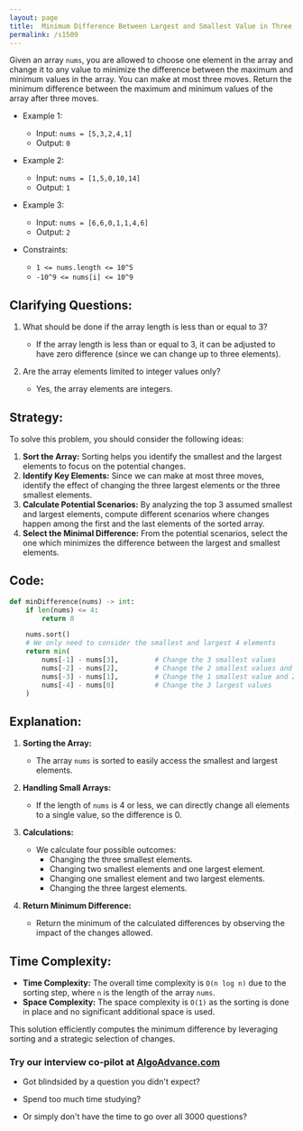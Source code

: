 ```yaml
---
layout: page
title:  Minimum Difference Between Largest and Smallest Value in Three Moves-out
permalink: /s1509
---
```


Given an array `nums`, you are allowed to choose one element in the array and change it to any value to minimize the difference between the maximum and minimum values in the array. You can make at most three moves. Return the minimum difference between the maximum and minimum values of the array after three moves.

- Example 1:
    - Input: `nums = [5,3,2,4,1]`
    - Output: `0`
  
- Example 2:
    - Input: `nums = [1,5,0,10,14]`
    - Output: `1`
  
- Example 3:
    - Input: `nums = [6,6,0,1,1,4,6]`
    - Output: `2`

- Constraints:
  - `1 <= nums.length <= 10^5`
  - `-10^9 <= nums[i] <= 10^9`

## Clarifying Questions:

1. What should be done if the array length is less than or equal to 3?
   - If the array length is less than or equal to 3, it can be adjusted to have zero difference (since we can change up to three elements).

2. Are the array elements limited to integer values only?
   - Yes, the array elements are integers.

## Strategy:

To solve this problem, you should consider the following ideas:

1. **Sort the Array:** Sorting helps you identify the smallest and the largest elements to focus on the potential changes.
2. **Identify Key Elements:** Since we can make at most three moves, identify the effect of changing the three largest elements or the three smallest elements.
3. **Calculate Potential Scenarios:** By analyzing the top 3 assumed smallest and largest elements, compute different scenarios where changes happen among the first and the last elements of the sorted array.
4. **Select the Minimal Difference:** From the potential scenarios, select the one which minimizes the difference between the largest and smallest elements.

## Code:

```python
def minDifference(nums) -> int:
    if len(nums) <= 4:
        return 0

    nums.sort()
    # We only need to consider the smallest and largest 4 elements
    return min(
        nums[-1] - nums[3],         # Change the 3 smallest values
        nums[-2] - nums[2],         # Change the 2 smallest values and 1 largest value
        nums[-3] - nums[1],         # Change the 1 smallest value and 2 largest values
        nums[-4] - nums[0]          # Change the 3 largest values
    )
```

## Explanation:

1. **Sorting the Array:**
   - The array `nums` is sorted to easily access the smallest and largest elements.
   
2. **Handling Small Arrays:**
   - If the length of `nums` is 4 or less, we can directly change all elements to a single value, so the difference is 0.

3. **Calculations:**
   - We calculate four possible outcomes:
     - Changing the three smallest elements.
     - Changing two smallest elements and one largest element.
     - Changing one smallest element and two largest elements.
     - Changing the three largest elements.
   
3. **Return Minimum Difference:**
   - Return the minimum of the calculated differences by observing the impact of the changes allowed.

## Time Complexity:
- **Time Complexity:** The overall time complexity is `O(n log n)` due to the sorting step, where `n` is the length of the array `nums`.
- **Space Complexity:** The space complexity is `O(1)` as the sorting is done in place and no significant additional space is used.

This solution efficiently computes the minimum difference by leveraging sorting and a strategic selection of changes.


### Try our interview co-pilot at [AlgoAdvance.com](https://algoAdvance.com)

- Got blindsided by a question you didn't expect?

- Spend too much time studying?

- Or simply don't have the time to go over all 3000 questions?

